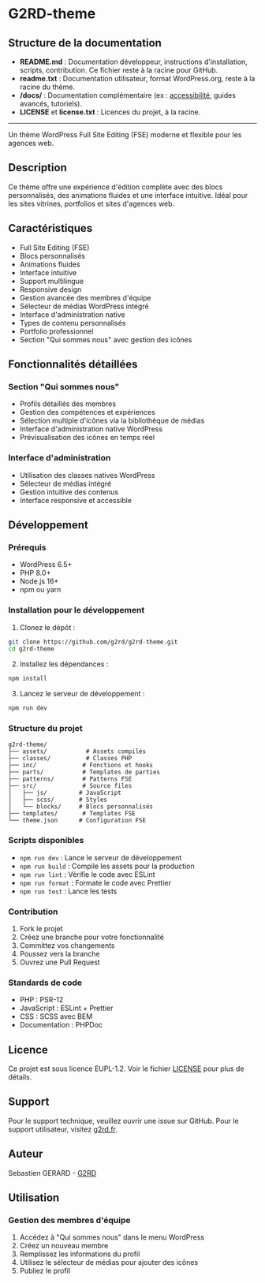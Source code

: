 # G2RD-theme

## Structure de la documentation

- **README.md** : Documentation développeur, instructions d'installation, scripts, contribution. Ce fichier reste à la racine pour GitHub.
- **readme.txt** : Documentation utilisateur, format WordPress.org, reste à la racine du thème.
- **/docs/** : Documentation complémentaire (ex : [accessibilité](docs/accessibility.md), guides avancés, tutoriels).
- **LICENSE** et **license.txt** : Licences du projet, à la racine.

---

Un thème WordPress Full Site Editing (FSE) moderne et flexible pour les agences web.

## Description

Ce thème offre une expérience d'édition complète avec des blocs personnalisés, des animations fluides et une interface intuitive. Idéal pour les sites vitrines, portfolios et sites d'agences web.

## Caractéristiques

- Full Site Editing (FSE)
- Blocs personnalisés
- Animations fluides
- Interface intuitive
- Support multilingue
- Responsive design
- Gestion avancée des membres d'équipe
- Sélecteur de médias WordPress intégré
- Interface d'administration native
- Types de contenu personnalisés
- Portfolio professionnel
- Section "Qui sommes nous" avec gestion des icônes

## Fonctionnalités détaillées

### Section "Qui sommes nous"

- Profils détaillés des membres
- Gestion des compétences et expériences
- Sélection multiple d'icônes via la bibliothèque de médias
- Interface d'administration native WordPress
- Prévisualisation des icônes en temps réel

### Interface d'administration

- Utilisation des classes natives WordPress
- Sélecteur de médias intégré
- Gestion intuitive des contenus
- Interface responsive et accessible

## Développement

### Prérequis

- WordPress 6.5+
- PHP 8.0+
- Node.js 16+
- npm ou yarn

### Installation pour le développement

1. Clonez le dépôt :

```bash
git clone https://github.com/g2rd/g2rd-theme.git
cd g2rd-theme
```

2. Installez les dépendances :

```bash
npm install
```

3. Lancez le serveur de développement :

```bash
npm run dev
```

### Structure du projet

```
g2rd-theme/
├── assets/           # Assets compilés
├── classes/          # Classes PHP
├── inc/             # Fonctions et hooks
├── parts/           # Templates de parties
├── patterns/        # Patterns FSE
├── src/             # Source files
│   ├── js/         # JavaScript
│   ├── scss/       # Styles
│   └── blocks/     # Blocs personnalisés
├── templates/       # Templates FSE
└── theme.json      # Configuration FSE
```

### Scripts disponibles

- `npm run dev` : Lance le serveur de développement
- `npm run build` : Compile les assets pour la production
- `npm run lint` : Vérifie le code avec ESLint
- `npm run format` : Formate le code avec Prettier
- `npm run test` : Lance les tests

### Contribution

1. Fork le projet
2. Créez une branche pour votre fonctionnalité
3. Committez vos changements
4. Poussez vers la branche
5. Ouvrez une Pull Request

### Standards de code

- PHP : PSR-12
- JavaScript : ESLint + Prettier
- CSS : SCSS avec BEM
- Documentation : PHPDoc

## Licence

Ce projet est sous licence EUPL-1.2. Voir le fichier [LICENSE](LICENSE) pour plus de détails.

## Support

Pour le support technique, veuillez ouvrir une issue sur GitHub.
Pour le support utilisateur, visitez [g2rd.fr](https://g2rd.fr).

## Auteur

Sebastien GERARD - [G2RD](https://g2rd.fr)

## Utilisation

### Gestion des membres d'équipe

1. Accédez à "Qui sommes nous" dans le menu WordPress
2. Créez un nouveau membre
3. Remplissez les informations du profil
4. Utilisez le sélecteur de médias pour ajouter des icônes
5. Publiez le profil
